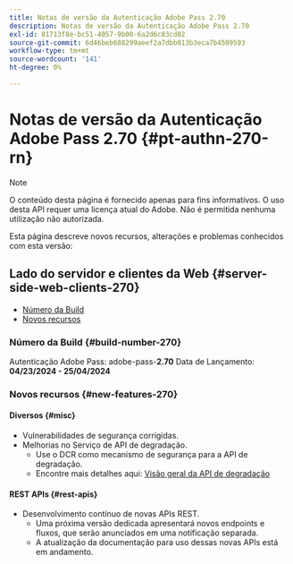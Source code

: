 ```yaml
---
title: Notas de versão da Autenticação Adobe Pass 2.70
description: Notas de versão da Autenticação Adobe Pass 2.70
exl-id: 81713f8e-bc51-4057-9b00-6a2d6c83cd02
source-git-commit: 6d46beb688299aeef2a7dbb013b3eca7b4509593
workflow-type: tm+mt
source-wordcount: '141'
ht-degree: 0%

---
```


# Notas de versão da Autenticação Adobe Pass 2.70 {#pt-authn-270-rn}

>[!NOTE]
>
>O conteúdo desta página é fornecido apenas para fins informativos. O uso desta API requer uma licença atual do Adobe. Não é permitida nenhuma utilização não autorizada.

Esta página descreve novos recursos, alterações e problemas conhecidos com esta versão:

## Lado do servidor e clientes da Web {#server-side-web-clients-270}

* [Número da Build](#build-number-270)
* [Novos recursos](#new-features-270)

### Número da Build {#build-number-270}

Autenticação Adobe Pass: adobe-pass-**2.70**
Data de Lançamento: **04/23/2024 - 25/04/2024**

### Novos recursos {#new-features-270}

#### Diversos {#misc}

* Vulnerabilidades de segurança corrigidas.
* Melhorias no Serviço de API de degradação.
   * Use o DCR como mecanismo de segurança para a API de degradação.
   * Encontre mais detalhes aqui: [Visão geral da API de degradação](degradation-api-overview.md)

#### REST APIs {#rest-apis}

* Desenvolvimento contínuo de novas APIs REST.
   * Uma próxima versão dedicada apresentará novos endpoints e fluxos, que serão anunciados em uma notificação separada.
   * A atualização da documentação para uso dessas novas APIs está em andamento.
